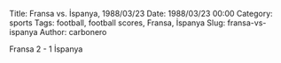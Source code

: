 Title: Fransa vs. İspanya, 1988/03/23
Date: 1988/03/23 00:00
Category: sports
Tags: football, football scores, Fransa, İspanya
Slug: fransa-vs-ispanya
Author: carbonero


Fransa 2 - 1 İspanya
